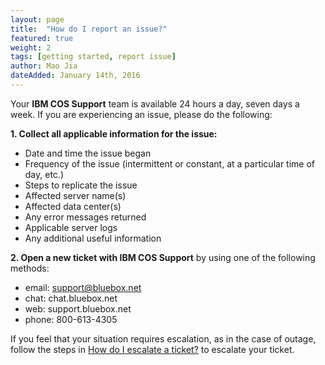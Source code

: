 ```yaml
---
layout: page
title:  "How do I report an issue?"
featured: true
weight: 2
tags: [getting started, report issue]
author: Mao Jia
dateAdded: January 14th, 2016
---
```


Your **IBM COS Support** team is available 24 hours a day, seven days a week.  If you are experiencing an issue, please do the following:

**1. Collect all applicable information for the issue:**
  
  * Date and time the issue began
  * Frequency of the issue (intermittent or constant, at a particular time of day, etc.)
  * Steps to replicate the issue
  * Affected server name(s)
  * Affected data center(s)
  * Any error messages returned
  * Applicable server logs
  * Any additional useful information


**2. Open a new ticket with IBM COS Support** by using one of the following methods:

* email: support@bluebox.net
* chat: chat.bluebox.net
* web: support.bluebox.net 
* phone: 800-613-4305


If you feel that your situation requires escalation, as in the case of outage, follow the steps in [How do I escalate a ticket?](../escalating-a-ticket/index.html) to escalate your ticket.